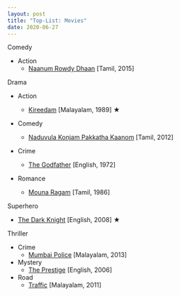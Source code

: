 ```yaml
---
layout: post
title: "Top-List: Movies"
date: 2020-06-27
---
```


Comedy
* Action
    * [Naanum Rowdy Dhaan](https://www.sunnxt.com/tamil-movie/detail/7258/naanum-rowdy-dhaan/) [Tamil, 2015]
    
Drama
* Action
    * [Kireedam](https://www.hotstar.com/in/movies/kireedam/1000110732/) [Malayalam, 1989] &#9733;

* Comedy
    * [Naduvula Konjam Pakkatha Kaanom](https://www.sunnxt.com/movie/detail/7086) [Tamil, 2012]

* Crime
    * [The Godfather](https://www.primevideo.com/detail/0KZWS1PUOY12ZSOC1ENY7F2COB) [English, 1972]

* Romance
    * [Mouna Ragam](https://www.primevideo.com/detail/0KN7YBDJ8UZNMGZZ4U1PPTSRT0/) [Tamil, 1986]

Superhero
* [The Dark Knight](https://www.primevideo.com/detail/0QSTXR0EXWWYI4D3UGMLFM4A0Q) [English, 2008] &#9733;
    
Thriller
* Crime
    * [Mumbai Police](https://www.hotstar.com/in/movies/mumbai-police/1000081082) [Malayalam, 2013]
* Mystery
    * [The Prestige](https://www.primevideo.com/detail/0NHF8XHW3MHY857TGPSWTYCXTI) [English, 2006]
* Road
    * [Traffic](https://www.hotstar.com/in/movies/traffic/1000100644) [Malayalam, 2011]